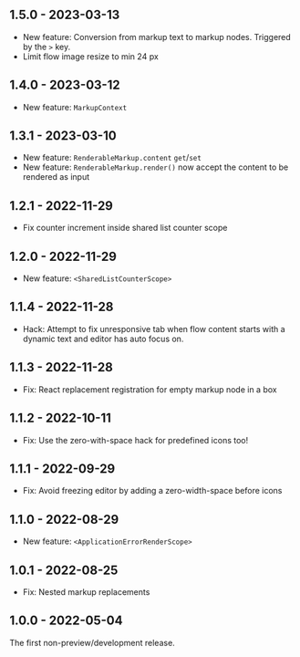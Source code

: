 ## 1.5.0 - 2023-03-13

- New feature: Conversion from markup text to markup nodes. Triggered by the `>` key.
- Limit flow image resize to min 24 px

## 1.4.0 - 2023-03-12

- New feature: `MarkupContext`

## 1.3.1 - 2023-03-10

- New feature: `RenderableMarkup.content` `get`/`set`
- New feature: `RenderableMarkup.render()` now accept the content to be rendered as input

## 1.2.1 - 2022-11-29

- Fix counter increment inside shared list counter scope

## 1.2.0 - 2022-11-29

- New feature: `<SharedListCounterScope>`

## 1.1.4 - 2022-11-28

- Hack: Attempt to fix unresponsive tab when flow content starts with a dynamic text
  and editor has auto focus on.

## 1.1.3 - 2022-11-28

- Fix: React replacement registration for empty markup node in a box

## 1.1.2 - 2022-10-11

- Fix: Use the zero-with-space hack for predefined icons too!

## 1.1.1 - 2022-09-29

- Fix: Avoid freezing editor by adding a zero-width-space before icons

## 1.1.0 - 2022-08-29

- New feature: `<ApplicationErrorRenderScope>`

## 1.0.1 - 2022-08-25

- Fix: Nested markup replacements

## 1.0.0 - 2022-05-04

The first non-preview/development release.
